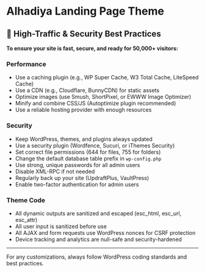 # Alhadiya Landing Page Theme

## 🚀 High-Traffic & Security Best Practices

**To ensure your site is fast, secure, and ready for 50,000+ visitors:**

### Performance
- Use a caching plugin (e.g., WP Super Cache, W3 Total Cache, LiteSpeed Cache)
- Use a CDN (e.g., Cloudflare, BunnyCDN) for static assets
- Optimize images (use Smush, ShortPixel, or EWWW Image Optimizer)
- Minify and combine CSS/JS (Autoptimize plugin recommended)
- Use a reliable hosting provider with enough resources

### Security
- Keep WordPress, themes, and plugins always updated
- Use a security plugin (Wordfence, Sucuri, or iThemes Security)
- Set correct file permissions (644 for files, 755 for folders)
- Change the default database table prefix in `wp-config.php`
- Use strong, unique passwords for all admin users
- Disable XML-RPC if not needed
- Regularly back up your site (UpdraftPlus, VaultPress)
- Enable two-factor authentication for admin users

### Theme Code
- All dynamic outputs are sanitized and escaped (esc_html, esc_url, esc_attr)
- All user input is sanitized before use
- All AJAX and form requests use WordPress nonces for CSRF protection
- Device tracking and analytics are null-safe and security-hardened

---

For any customizations, always follow WordPress coding standards and best practices.